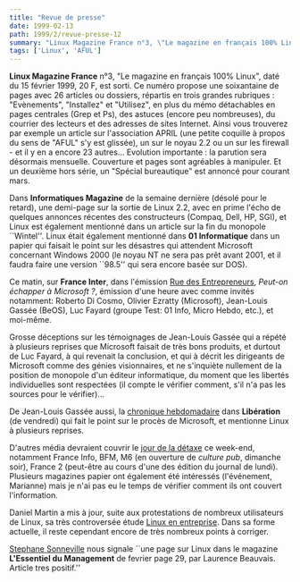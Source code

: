 ```yaml
---
title: "Revue de presse"
date: 1999-02-13
path: 1999/2/revue-presse-12
summary: "Linux Magazine France n°3, \"Le magazine en français 100% Linux\", daté du 15 février 1999, 20 F, est sorti."
tags: ['Linux', 'AFUL']
---
```


<P>
<B>Linux Magazine France</B> n°3, "Le magazine en français 100%
Linux", daté du 15 février 1999, 20 F, est sorti.  Ce numéro propose
une soixantaine de pages avec 26 articles ou dossiers, répartis en trois
grandes rubriques : "Evènements", "Installez" et "Utilisez", en plus du
mémo détachables en pages centrales (Grep et Ps), des astuces (encore peu
nombreuses), du courrier des lecteurs et des adresses de sites Internet.
Ainsi vous trouverez par exemple un article sur l'association APRIL
(une petite coquille à propos du sens de "AFUL" s'y est glissée), un sur
le noyau 2.2 ou un sur les firewall - et il y en a encore 23 autres...
Evolution importante : la parution sera désormais mensuelle. Couverture
et pages sont agréables à manipuler. Et un deuxième hors série, un
"Spécial  bureautique" est annoncé pour courant mars.
</P>

<P>
Dans <B>Informatiques Magazine</B> de la semaine dernière (désolé pour
le retard), une demi-page sur la sortie de Linux 2.2, avec en prime l'écho
de quelques annonces récentes des constructeurs (Compaq, Dell, HP,
SGI), et Linux est également mentionné dans un article sur la fin du
monopole ``Wintel''. Linux était également mentionné dans <B>01 Informatique</B>
dans un papier qui faisait le point sur les désastres qui attendent Microsoft
concernant Windows 2000 (le noyau NT ne sera pas prêt avant 2001, et il
faudra faire une version ``98.5'' qui sera encore basée sur DOS).
</P>

<P>
Ce matin, sur <B>France Inter</B>, dans l'émission
<A HREF="http://www.radio-france.fr/inter/rde">Rue des Entrepreneurs</A>,
<EM>Peut-on échapper à Microsoft ?</EM>, émission d'une heure avec comme
invités notamment: Roberto Di Cosmo, Olivier Ezratty (Microsoft),
Jean-Louis Gassée (BeOS), Luc Fayard (groupe Test: 01 Info, Micro Hebdo,
etc.), et moi-même.
</P>

<P>
Grosse déceptions sur les témoignages de Jean-Louis Gassée qui a répété
à plusieurs reprises que Microsoft faisait de très bons produits,
et durtout de Luc Fayard, à qui revenait la conclusion, et qui à décrit
les dirigeants de Microsoft comme des génies visionnaires, et ne s'inquiète
nullement de la position de monopole d'un éditeur informatique, du
moment que les libertés individuelles sont respectées (il compte le vérifier
comment, s'il n'a pas les sources pour le vérifier)...
</P>

<P>
De Jean-Louis Gassée aussi, la <A HREF="http://www.liberation.com/chroniques/gassee.html">chronique
hebdomadaire</A> dans <B>Libération</B> (de vendredi) qui fait le point
sur le procès de Microsoft, et mentionne Linux à plusieurs reprises.
</P>

<P>
D'autres média devraient couvrir le <A HREF="http://www.linux-center.org/detaxe/">jour de la détaxe</A> ce
week-end, notamment France Info, BFM, M6 (en ouverture de <EM>culture
pub</EM>, dimanche soir), France 2 (peut-être au cours d'une des édition
du journal de lundi). Plusieurs magazines papier ont également été intéressés
(l'événement, Marianne) mais je n'ai pas eu le temps de vérifier comment ils
ont couvert l'information.
</P>

<P>
Daniel Martin a mis à jour, suite aux protestations de
nombreux utilisateurs de Linux, sa très controversée étude <A HREF="http://worldserver2.oleane.com/dmartin/Linux.htm">Linux en
entreprise</A>. Dans sa forme actuelle, il reste cependant encore de
très nombreux points à corriger.
</P>

<P>
<A HREF="mailto:stephane.sonnevil@capway.com">Stephane Sonneville</A>
nous signale ``une page sur Linux dans le magazine <B>L'Essentiel
du Management</B> de fevrier page 29, par Laurence
Beauvais. Article tres positif.''
</P>


